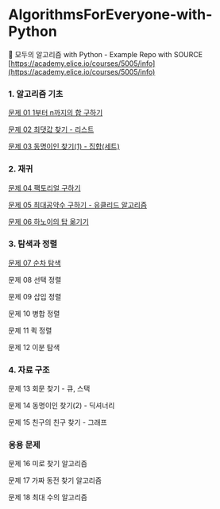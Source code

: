 # AlgorithmsForEveryone-with-Python
🌱 모두의 알고리즘 with Python - Example Repo with SOURCE
[https://academy.elice.io/courses/5005/info](https://academy.elice.io/courses/5005/info)

### 1. 알고리즘 기초

[문제 01 1부터 n까지의 합 구하기](chapter-1.py)

[문제 02 최댓값 찾기 - 리스트](chapter-2.py)

[문제 03 동명이인 찾기(1) - 집합(세트)](chapter-3.py)

### 2. 재귀

[문제 04 팩토리얼 구하기](chapter-4.py)

[문제 05 최대공약수 구하기 - 유클리드 알고리즘](chapter-5.py)

[문제 06 하노이의 탑 옮기기](chapter-6.py)

### 3. 탐색과 정렬

[문제 07 순차 탐색](chapter-7.py)

문제 08 선택 정렬

문제 09 삽입 정렬

문제 10 병합 정렬

문제 11 퀵 정렬

문제 12 이분 탐색

### 4. 자료 구조

문제 13 회문 찾기 - 큐, 스택

문제 14 동명이인 찾기(2) - 딕셔너리

문제 15 친구의 친구 찾기 - 그래프

### 응용 문제

문제 16 미로 찾기 알고리즘

문제 17 가짜 동전 찾기 알고리즘

문제 18 최대 수의 알고리즘
